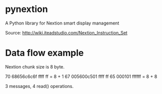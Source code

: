 # pynextion
A Python library for Nextion smart display management

Source:
http://wiki.iteadstudio.com/Nextion_Instruction_Set

# Data flow example

Nextion chunk size is 8 byte.

70 68656c6c6f ffff
                  ff = 8 + 1
67 005600c501 ffff
                  ff 65 000101 ffffff = 8 + 8

3 messages, 4 read() operations.
